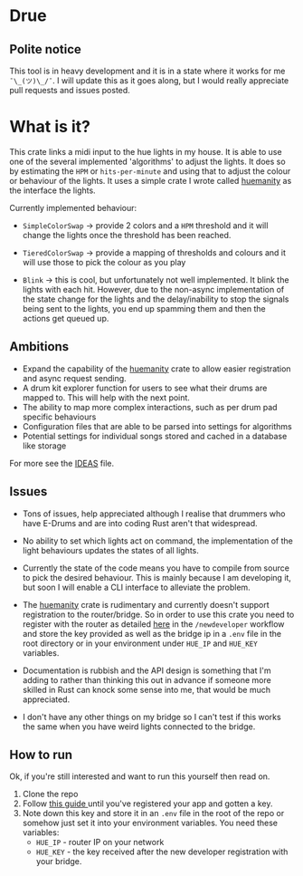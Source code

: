 # Drue

## Polite notice

This tool is in heavy development and it is in a state where it works for me
`¯\_(ツ)\_/¯`. I will update this as it goes along, but I would really appreciate
pull requests and issues posted.

# What is it?

This crate links a midi input to the hue lights in my house. It is able to use
one of the several implemented 'algorithms' to adjust the lights. It does so by
estimating the `HPM` or `hits-per-minute` and using that to adjust the colour or
behaviour of the lights. It uses a simple crate I wrote called
[huemanity](https://github.com/finnkauski/huemanity) as the interface the
lights.

Currently implemented behaviour:

- `SimpleColorSwap` -> provide 2 colors and a `HPM` threshold and it will change
  the lights once the threshold has been reached.

- `TieredColorSwap` -> provide a mapping of thresholds and colours and it will
  use those to pick the colour as you play

- `Blink` -> this is cool, but unfortunately not well implemented. It blink the
  lights with each hit. However, due to the non-async implementation of the
  state change for the lights and the delay/inability to stop the signals being
  sent to the lights, you end up spamming them and then the actions get queued
  up.

## Ambitions

- Expand the capability of the
  [huemanity](https://github.com/finnkauski/huemanity) crate to allow easier
  registration and async request sending.
- A drum kit explorer function for users to see what their drums are mapped to.
  This will help with the next point.
- The ability to map more complex interactions, such as per drum pad specific
  behaviours
- Configuration files that are able to be parsed into settings for algorithms
- Potential settings for individual songs stored and cached in a database like
  storage

For more see the [IDEAS](IDEAS.org) file.

## Issues

- Tons of issues, help appreciated although I realise that drummers who have
  E-Drums and are into coding Rust aren't that widespread.

- No ability to set which lights act on command, the implementation of the light
  behaviours updates the states of all lights.

- Currently the state of the code means you have to compile from source to pick
  the desired behaviour. This is mainly because I am developing it, but soon I
  will enable a CLI interface to alleviate the problem.

- The [huemanity](https://github.com/finnkauski/huemanity) crate is rudimentary
  and currently doesn't support registration to the router/bridge. So in order
  to use this crate you need to register with the router as detailed
  [here](https://developers.meethue.com/develop/get-started-2/) in the
  `/newdeveloper` workflow and store the key provided as well as the bridge ip
  in a `.env` file in the root directory or in your environment under `HUE_IP`
  and `HUE_KEY` variables.

- Documentation is rubbish and the API design is something that I'm adding to
  rather than thinking this out in advance if someone more skilled in Rust can
  knock some sense into me, that would be much appreciated.

- I don't have any other things on my bridge so I can't test if this works the
  same when you have weird lights connected to the bridge.

## How to run

Ok, if you're still interested and want to run this yourself then read on.

1. Clone the repo
2. Follow [this guide ](https://developers.meethue.com/develop/get-started-2/)
   until you've registered your app and gotten a key.
3. Note down this key and store it in an `.env` file in the root of the repo or
   somehow just set it into your environment variables. You need these
   variables:
   - `HUE_IP` - router IP on your network
   - `HUE_KEY` - the key received after the new developer registration with your
     bridge.
